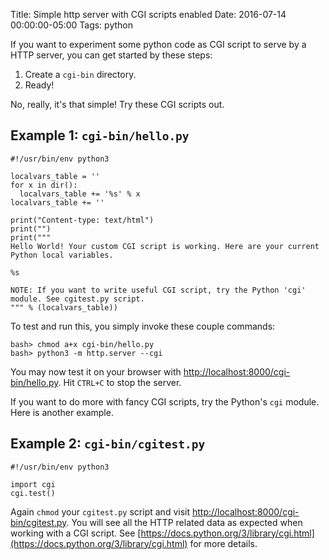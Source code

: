 Title: Simple http server with CGI scripts enabled
Date: 2016-07-14 00:00:00-05:00
Tags: python


If you want to experiment some python code as CGI script to serve by a HTTP server,
you can get started by these steps:

1. Create a `cgi-bin` directory.
2. Ready!

No, really, it's that simple! Try these CGI scripts out.

## Example 1: `cgi-bin/hello.py`

    #!/usr/bin/env python3
    
    localvars_table = ''
    for x in dir():
      localvars_table += '%s' % x
    localvars_table += ''
    
    print("Content-type: text/html")
    print("")
    print("""
    Hello World! Your custom CGI script is working. Here are your current Python local variables.
    
    %s
    
    NOTE: If you want to write useful CGI script, try the Python 'cgi' module. See cgitest.py script.
    """ % (localvars_table))
    

To test and run this, you simply invoke these couple commands:

    bash> chmod a+x cgi-bin/hello.py
    bash> python3 -m http.server --cgi
    

You may now test it on your browser with [http://localhost:8000/cgi-bin/hello.py](http://localhost:8000/cgi-bin/hello.py). Hit `CTRL+C` to stop the server.

If you want to do more with fancy CGI scripts, try the Python's `cgi` module. Here is another example.

## Example 2: `cgi-bin/cgitest.py`

    #!/usr/bin/env python3
    
    import cgi
    cgi.test()
    

Again `chmod` your `cgitest.py` script and visit [http://localhost:8000/cgi-bin/cgitest.py](http://localhost:8000/cgi-bin/cgitest.py). You will see all the
HTTP related data as expected when working with a CGI script. See [https://docs.python.org/3/library/cgi.html](https://docs.python.org/3/library/cgi.html)
for more details.

